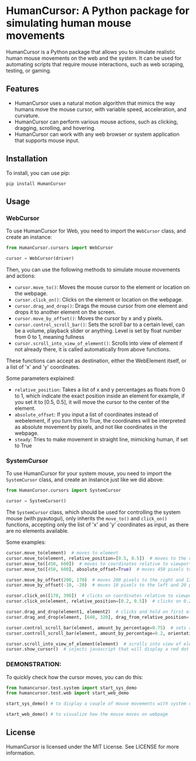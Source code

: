 # HumanCursor: A Python package for simulating human mouse movements

HumanCursor is a Python package that allows you to simulate realistic human mouse movements on the web and the system. It can be used for automating scripts that require mouse interactions, such as web scraping, testing, or gaming.

## Features

- HumanCursor uses a natural motion algorithm that mimics the way humans move the mouse cursor, with variable speed, acceleration, and curvature.
- HumanCursor can perform various mouse actions, such as clicking, dragging, scrolling, and hovering.
- HumanCursor can work with any web browser or system application that supports mouse input.

## Installation

To install, you can use pip:

    pip install HumanCursor

## Usage

### WebCursor

To use HumanCursor for Web, you need to import the `WebCursor` class, and create an instance:

```python
from HumanCursor.cursors import WebCursor

cursor = WebCursor(driver)
```

Then, you can use the following methods to simulate mouse movements and actions:

- `cursor.move_to()`: Moves the mouse cursor to the element or location on the webpage.
- `cursor.click_on()`: Clicks on the element or location on the webpage.
- `cursor.drag_and_drop()`: Drags the mouse cursor from one element and drops it to another element on the screen.
- `cursor.move_by_offset()`: Moves the cursor by x and y pixels.
- `cursor.control_scroll_bar()`: Sets the scroll bar to a certain level, can be a volume, playback slider or anything. Level is set by float number from 0 to 1, meaning fullness
- `cursor.scroll_into_view_of_element()`: Scrolls into view of element if not already there, it is called automatically from above functions.

These functions can accept as destination, either the WebElement itself, or a list of 'x' and 'y' coordinates.

Some parameters explained:

- `relative_position`: Takes a list of x and y percentages as floats from 0 to 1, which indicate the exact position inside an element
                                       for example, if you set it to [0.5, 0.5], it will move the cursor to the center of the element.
- `absolute_offset`: If you input a list of coordinates instead of webelement, if you turn this to True, the coordinates will be interpreted as absolute movement by pixels, and not like coordinates in the webpage.
- `steady`: Tries to make movement in straight line, mimicking human, if set to True

### SystemCursor

To use HumanCursor for your system mouse, you need to import the `SystemCursor` class, and create an instance just like we did above:

```python
from HumanCursor.cursors import SystemCursor

cursor = SystemCursor()
```

The `SystemCursor` class, which should be used for controlling the system mouse (with pyautogui), only inherits the `move_to()` and `click_on()` functions, accepting only the list of 'x' and 'y' coordinates as input, as there are no elements available.


Some examples:

```python
cursor.move_to(element)  # moves to element 
cursor.move_to(element, relative_position=[0.5, 0.5])  # moves to the center of the element
cursor.move_to([450, 600])  # moves to coordinates relative to viewport x: 450, y: 600
cursor.move_to([450, 600], absolute_offset=True)  # moves 450 pixels to the right and 600 pixels down

cursor.move_by_offset(200, 170)  # moves 200 pixels to the right and 170 pixels down
cursor.move_by_offset(-10, -20)  # moves 10 pixels to the left and 20 pixels up

cursor.click_on([170, 390])  # clicks on coordinates relative to viewport x: 170, y: 390
cursor.click_on(element, relative_position=[0.2, 0.5])  # clicks on 0.2 x width, 0.5 x height position of the element.

cursor.drag_and_drop(element1, element2)  # clicks and hold on first element, and moves to and releases on the second
cursor.drag_and_drop(element, [640, 320], drag_from_relative_position=[0.9, 0.9])  # drags from element on 0.9 x width, 0.9 x  height (far bottom right corner) and moves to and releases to coordinates relative to viewport x: 640, y: 320

cursor.control_scroll_bar(element, amount_by_percentage=0.75)  # sets a slider to 75% full
cursor.controll_scroll_bar(element, amount_by_percentage=0.2, orientation='vertical')  # sets a vertical slider to 20% full

cursor.scroll_into_view_of_element(element)  # scrolls into view of element if not already in it
cursor.show_cursor()  # injects javascript that will display a red dot over the cursor on webpage. Should be called only for visual testing before script and not actual work.

```

### DEMONSTRATION:
To quickly check how the cursor moves, you can do this:

```python
from humancursor.test.system import start_sys_demo
from humancursor.test.web import start_web_demo

start_sys_demo() # to display a couple of mouse movements with system cursor

start_web_demo() # to visualize how the mouse moves on webpage
```


## License

HumanCursor is licensed under the MIT License. See LICENSE for more information.
